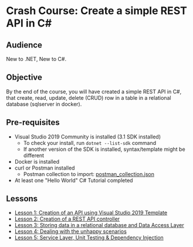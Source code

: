 # Crash Course: Create a simple REST API in C#

## Audience

New to .NET, New to C#.

## Objective

By the end of the course, you will have created a simple REST API in C#, that create, read, update, delete (CRUD) row in a table in a relational database (sqlserver in docker). 

## Pre-requisites

* Visual Studio 2019 Community is installed (3.1 SDK installed)
    - To check your install, run `dotnet --list-sdk` command
    - If another version of the SDK is installed, syntax/template might be different
* Docker is installed
* curl or Postman installed
    - Postman collection to import: [postman_collection.json](./postman_collection.json)
* At least one "Hello World" C# Tutorial completed

## Lessons

* [Lesson 1: Creation of an API using Visual Studio 2019 Template](./Lesson1/README.md)
* [Lesson 2: Creation of a REST API controller](./Lesson2/README.md)
* [Lesson 3: Storing data in a relational database and Data Access Layer](./Lesson3/README.md)
* [Lesson 4: Dealing with the unhappy scenarios](./Lesson4/README.md)
* [Lesson 5: Service Layer, Unit Testing & Dependency Injection](./Lesson5/README.md)
